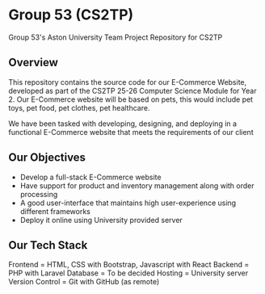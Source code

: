 # Group 53 (CS2TP)

Group 53's Aston University Team Project Repository for CS2TP

## Overview
This repository contains the source code for our E-Commerce Website, developed as part of the CS2TP 25-26 Computer Science Module for Year 2. Our E-Commerce website will be based on pets, this would include pet toys, pet food, pet clothes, pet healthcare.

We have been tasked with developing, designing, and deploying in a functional E-Commerce website that meets the requirements of our client

## Our Objectives
- Develop a full-stack E-Commerce website
- Have support for product and inventory management along with order processing
- A good user-interface that maintains high user-experience using different frameworks
- Deploy it online using University provided server

## Our Tech Stack
Frontend = HTML, CSS with Bootstrap, Javascript with React
Backend = PHP with Laravel
Database = To be decided
Hosting = University server
Version Control = Git with GitHub (as remote)


